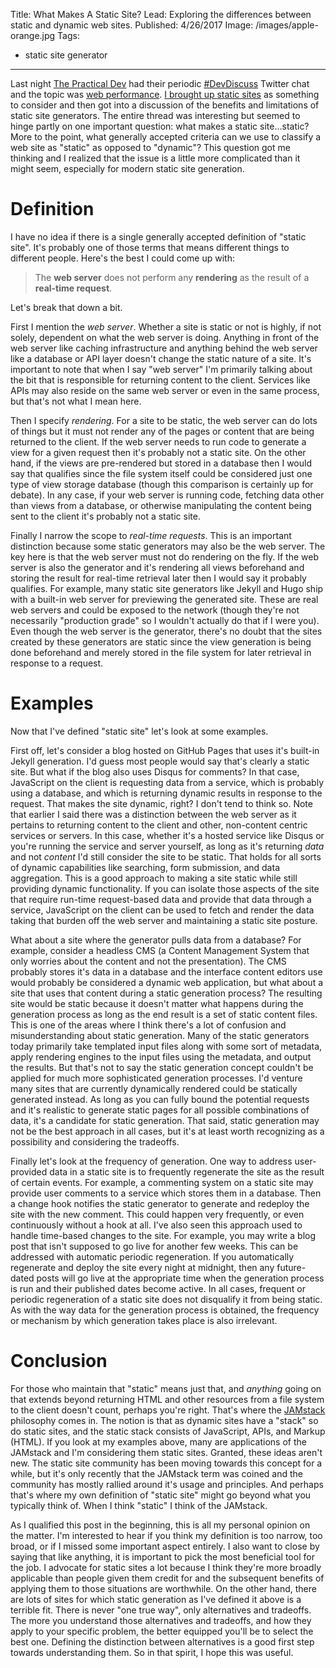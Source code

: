 Title: What Makes A Static Site?
Lead: Exploring the differences between static and dynamic web sites.
Published: 4/26/2017
Image: /images/apple-orange.jpg
Tags:
- static site generator
---
Last night [The Practical Dev](https://twitter.com/ThePracticalDev) had their periodic [#DevDiscuss](twitter.com/search?q=%23DevDiscuss) Twitter chat and the topic was [web performance](https://twitter.com/ThePracticalDev/status/857037046220812289). [I brought up static sites](https://twitter.com/daveaglick/status/857045734469894144) as something to consider and then got into a discussion of the benefits and limitations of static site generators. The entire thread was interesting but seemed to hinge partly on one important question: what makes a static site…static? More to the point, what generally accepted criteria can we use to classify a web site as "static" as opposed to "dynamic"? This question got me thinking and I realized that the issue is a little more complicated than it might seem, especially for modern static site generation.

# Definition

I have no idea if there is a single generally accepted definition of "static site". It's probably one of those terms that means different things to different people. Here's the best I could come up with:

> The **web server** does not perform any **rendering** as the result of a **real-time request**.

Let's break that down a bit.

First I mention the *web server*. Whether a site is static or not is highly, if not solely, dependent on what the web server is doing. Anything in front of the web server like caching infrastructure and anything behind the web server like a database or API layer doesn't change the static nature of a site. It's important to note that when I say "web server" I'm primarily talking about the bit that is responsible for returning content to the client. Services like APIs may also reside on the same web server or even in the same process, but that's not what I mean here.

Then I specify *rendering*. For a site to be static, the web server can do lots of things but it must not render any of the pages or content that are being returned to the client. If the web server needs to run code to generate a view for a given request then it's probably not a static site. On the other hand, if the views are pre-rendered but stored in a database then I would say that qualifies since the file system itself could be considered just one type of view storage database (though this comparison is certainly up for debate). In any case, if your web server is running code, fetching data other than views from a database, or otherwise manipulating the content being sent to the client it's probably not a static site.

Finally I narrow the scope to *real-time requests*. This is an important distinction because some static generators may also be the web server. The key here is that the web server must not do rendering on the fly. If the web server is also the generator and it's rendering all views beforehand and storing the result for real-time retrieval later then I would say it probably qualifies. For example, many static site generators like Jekyll and Hugo ship with a built-in web server for previewing the generated site. These are real web servers and could be exposed to the network (though they're not necessarily "production grade" so I wouldn't actually do that if I were you). Even though the web server is the generator, there's no doubt that the sites created by these generators are static since the view generation is being done beforehand and merely stored in the file system for later retrieval in response to a request.

# Examples

Now that I've defined "static site" let's look at some examples.

First off, let's consider a blog hosted on GitHub Pages that uses it's built-in Jekyll generation. I'd guess most people would say that's clearly a static site. But what if the blog also uses Disqus for comments? In that case, JavaScript on the client is requesting data from a service, which is probably using a database, and which is returning dynamic results in response to the request. That makes the site dynamic, right? I don't tend to think so. Note that earlier I said there was a distinction between the web server as it pertains to returning content to the client and other, non-content centric services or servers. In this case, whether it's a hosted service like Disqus or you're running the service and server yourself, as long as it's returning *data* and not *content* I'd still consider the site to be static. That holds for all sorts of dynamic capabilities like searching, form submission, and data aggregation. This is a good approach to making a site static while still providing dynamic functionality. If you can isolate those aspects of the site that require run-time request-based data and provide that data through a service, JavaScript on the client can be used to fetch and render the data taking that burden off the web server and maintaining a static site posture.

What about a site where the generator pulls data from a database? For example, consider a headless CMS (a Content Management System that only worries about the content and not the presentation). The CMS probably stores it's data in a database and the interface content editors use would probably be considered a dynamic web application, but what about a site that uses that content during a static generation process? The resulting site would be static because it doesn't matter what happens during the generation process as long as the end result is a set of static content files. This is one of the areas where I think there's a lot of confusion and misunderstanding about static generation. Many of the static generators today primarily take templated input files along with some sort of metadata, apply rendering engines to the input files using the metadata, and output the results. But that's not to say the static generation concept couldn't be applied for much more sophisticated generation processes. I'd venture many sites that are currently dynamically rendered could be statically generated instead. As long as you can fully bound the potential requests and it's realistic to generate static pages for all possible combinations of data, it's a candidate for static generation. That said, static generation may not be the best approach in all cases, but it's at least worth recognizing as a possibility and considering the tradeoffs.

Finally let's look at the frequency of generation. One way to address user-provided data in a static site is to frequently regenerate the site as the result of certain events. For example, a commenting system on a static site may provide user comments to a service which stores them in a database. Then a change hook notifies the static generator to generate and redeploy the site with the new comment. This could happen very frequently, or even continuously without a hook at all. I've also seen this approach used to handle time-based changes to the site. For example, you may write a blog post that isn't supposed to go live for another few weeks. This can be addressed with automatic periodic regeneration. If you automatically regenerate and deploy the site every night at midnight, then any future-dated posts will go live at the appropriate time when the generation process is run and their published dates become active. In all cases, frequent or periodic regeneration of a static site does not disqualify it from being static. As with the way data for the generation process is obtained, the frequency or mechanism by which generation takes place is also irrelevant.

# Conclusion

For those who maintain that "static" means just that, and *anything* going on that extends beyond returning HTML and other resources from a file system to the client doesn't count, perhaps you're right. That's where the [JAMstack](https://jamstack.org) philosophy comes in. The notion is that as dynamic sites have a "stack" so do static sites, and the static stack consists of JavaScript, APIs, and Markup (HTML). If you look at my examples above, many are applications of the JAMstack and I'm considering them static sites. Granted, these ideas aren't new. The static site community has been moving towards this concept for a while, but it's only recently that the JAMstack term was coined and the community has mostly rallied around it's usage and principles. And perhaps that's where my own definition of "static site" might go beyond what you typically think of. When I think "static" I think of the JAMstack.

As I qualified this post in the beginning, this is all my personal opinion on the matter. I'm interested to hear if you think my definition is too narrow, too broad, or if I missed some important aspect entirely. I also want to close by saying that like anything, it is important to pick the most beneficial tool for the job. I advocate for static sites a lot because I think they're more broadly applicable than people given them credit for and the subsequent benefits of applying them to those situations are worthwhile. On the other hand, there are lots of sites for which static generation as I've defined it above is a terrible fit. There is never "one true way", only alternatives and tradeoffs. The more you understand those alternatives and tradeoffs, and how they apply to your specific problem, the better equipped you'll be to select the best one. Defining the distinction between alternatives is a good first step towards understanding them. So in that spirit, I hope this was useful.
